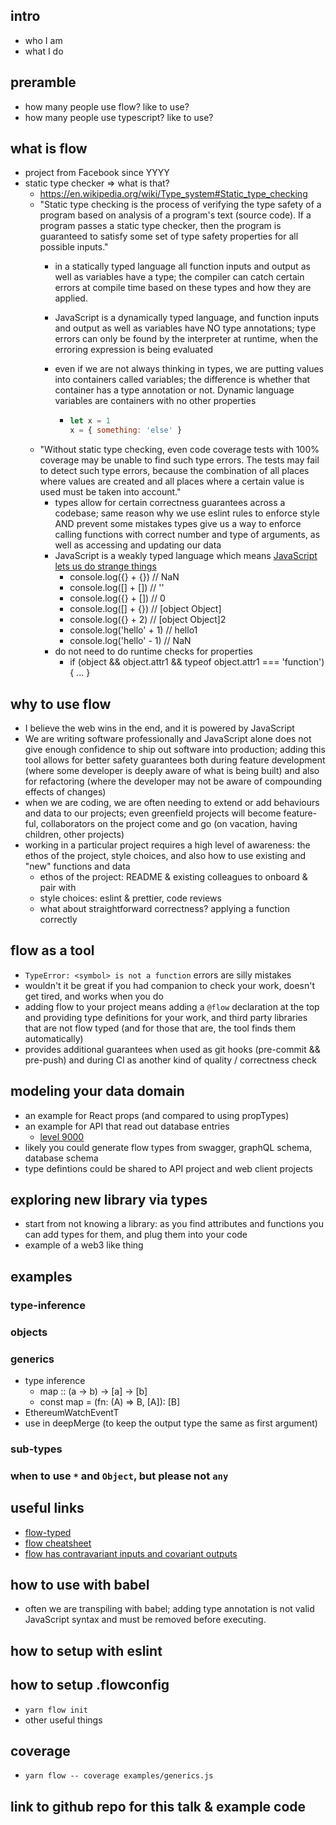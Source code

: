 ## intro
- who I am
- what I do

## preramble
- how many people use flow? like to use?
- how many people use typescript? like to use?

## what is flow
- project from Facebook since YYYY
- static type checker => what is that?
  - https://en.wikipedia.org/wiki/Type_system#Static_type_checking
  - "Static type checking is the process of verifying the type safety of a program based on analysis of a program's text (source code). If a program passes a static type checker, then the program is guaranteed to satisfy some set of type safety properties for all possible inputs."
    - in a statically typed language all function inputs and output as well as variables have a type; the compiler can catch certain errors at compile time based on these types and how they are applied.

    - JavaScript is a dynamically typed language, and function inputs and output as well as variables have NO type annotations; type errors can only be found by the interpreter at runtime, when the erroring expression is being evaluated
    - even if we are not always thinking in types, we are putting values into containers called variables; the difference is whether that container has a type annotation or not. Dynamic language variables are containers with no other properties
      - ```javascript
        let x = 1
        x = { something: 'else' }
        ```
  - "Without static type checking, even code coverage tests with 100% coverage may be unable to find such type errors. The tests may fail to detect such type errors, because the combination of all places where values are created and all places where a certain value is used must be taken into account."
    - types allow for certain correctness guarantees across a codebase; same reason why we use eslint rules to enforce style AND prevent some mistakes types give us a way to enforce calling functions with correct number and type of arguments, as well as accessing and updating our data
    - JavaScript is a weakly typed language which means [JavaScript lets us do strange things](https://www.destroyallsoftware.com/talks/wat)
      - console.log({} + {}) // NaN
      - console.log([] + []) // ''
      - console.log({} + []) // 0
      - console.log([] + {}) // [object Object]
      - console.log({} + 2) // [object Object]2
      - console.log('hello' + 1) // hello1
      - console.log('hello' - 1) // NaN
    - do not need to do runtime checks for properties
      - if (object && object.attr1 && typeof object.attr1 === 'function') { ... }


## why to use flow
- I believe the web wins in the end, and it is powered by JavaScript
- We are writing software professionally and JavaScript alone does not give enough confidence to ship out software into production; adding this tool allows for better safety guarantees both during feature development (where some developer is deeply aware of what is being built) and also for refactoring (where the developer may not be aware of compounding effects of changes)
- when we are coding, we are often needing to extend or add behaviours and data to our projects; even greenfield projects will become feature-ful, collaborators on the project come and go (on vacation, having children, other projects)
- working in a particular project requires a high level of awareness: the ethos of the project, style choices, and also how to use existing and "new" functions and data
  - ethos of the project: README & existing colleagues to onboard & pair with
  - style choices: eslint & prettier, code reviews
  - what about straightforward correctness? applying a function correctly

## flow as a tool
- `TypeError: <symbol> is not a function` errors are silly mistakes
- wouldn't it be great if you had companion to check your work, doesn't get tired, and works when you do
- adding flow to your project means adding a `@flow` declaration at the top and providing type definitions for your work, and third party libraries that are not flow typed (and for those that are, the tool finds them automatically)
- provides additional guarantees when used as git hooks (pre-commit && pre-push) and during CI as another kind of quality / correctness check

## modeling your data domain
- an example for React props (and compared to using propTypes)
- an example for API that read out database entries
  - [level 9000](https://medium.com/@gcanti/the-eff-monad-implemented-in-flow-40803670c3eb)
- likely you could generate flow types from swagger, graphQL schema, database schema
- type defintions could be shared to API project and web client projects

## exploring new library via types
- start from not knowing a library: as you find attributes and functions you can add types for them, and plug them into your code
- example of a web3 like thing


## examples

### type-inference

### objects

### generics
- type inference
  -  map :: (a → b) → [a] → [b]
  - const map = (fn: (A) => B, [A]): [B]
- EthereumWatchEventT
- use in deepMerge (to keep the output type the same as first argument)

### sub-types

### when to use `*` and `Object`, but please not `any`

## useful links
- [flow-typed](https://github.com/flowtype/flow-typed)
- [flow cheatsheet](https://www.saltycrane.com/blog/2016/06/flow-type-cheat-sheet/)
- [flow has contravariant inputs and covariant outputs](https://medium.com/@thejameskyle/type-systems-covariance-contravariance-bivariance-and-invariance-explained-35f43d1110f8)

## how to use with babel
- often we are transpiling with babel; adding type annotation is not valid JavaScript syntax and must be removed before executing.

## how to setup with eslint

## how to setup .flowconfig
- `yarn flow init`
- other useful things

## coverage
- `yarn flow -- coverage examples/generics.js`

## link to github repo for this talk & example code
